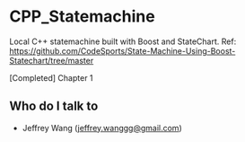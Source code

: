 # CPP_Statemachine
Local C++ statemachine built with Boost and StateChart.
Ref: https://github.com/CodeSports/State-Machine-Using-Boost-Statechart/tree/master

[Completed] Chapter 1

## Who do I talk to <a name = "author"></a>
- Jeffrey Wang (jeffrey.wanggg@gmail.com)
